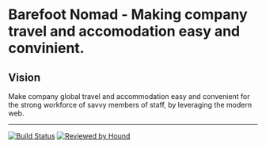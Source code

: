 Barefoot Nomad - Making company travel and accomodation easy and convinient.
=======

## Vision
Make company global travel and accommodation easy and convenient for the strong workforce of savvy members of staff, by leveraging the modern web.

---

[![Build Status](https://travis-ci.org/andela/technites-bn-backend.svg?branch=develop)](https://travis-ci.org/andela/technites-bn-backend)     [![Reviewed by Hound](https://img.shields.io/badge/Reviewed_by-Hound-8E64B0.svg)](https://houndci.com)